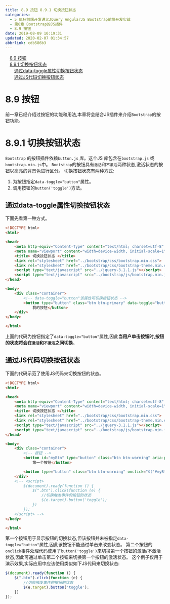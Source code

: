 ```yaml
---
title: 8.9 按钮 8.9.1 切换按钮状态
categories: 
  - 5 疯狂前端开发讲义JQuery AngularJS Bootstrap前端开发实战
  - 第8章 Bootstrap的JS插件
  - 8.9 按钮
date: 2019-08-09 10:19:31
updated: 2020-02-07 01:34:57
abbrlink: cdb586b3
---
```

<div id='my_toc'><a href="/JavaReadingNotes/cdb586b3/#8-9-按钮" class="header_1">8.9 按钮</a>&nbsp;<br><a href="/JavaReadingNotes/cdb586b3/#8-9-1-切换按钮状态" class="header_1">8.9.1 切换按钮状态</a>&nbsp;<br><a href="/JavaReadingNotes/cdb586b3/#通过data-toggle属性切换按钮状态" class="header_2">通过data-toggle属性切换按钮状态</a>&nbsp;<br><a href="/JavaReadingNotes/cdb586b3/#通过JS代码切换按钮状态" class="header_2">通过JS代码切换按钮状态</a>&nbsp;<br></div>
<style>.header_1{margin-left: 1em;}.header_2{margin-left: 2em;}.header_3{margin-left: 3em;}.header_4{margin-left: 4em;}.header_5{margin-left: 5em;}.header_6{margin-left: 6em;}</style>
<!--more-->
<script>if (navigator.platform.search('arm')==-1){document.getElementById('my_toc').style.display = 'none';}var e,p = document.getElementsByTagName('p');while (p.length>0) {e = p[0];e.parentElement.removeChild(e);}</script>

<!--end-->
<!--SSTStart-->
# 8.9 按钮 #
前一章已经介绍过按钮的功能和用法,本章将会结合JS插件来介绍`Bootstrap`的按钮功能。
# 8.9.1 切换按钮状态 #
`Bootstrap` 的按钮插件依赖`button.js` 库。这个JS 库包含在`bootstrap.js` 或`bootstrap.min.js`中。
`Bootstrap`的按钮具有`激活`和`不激活`两种状态,激活状态的按钮以高亮的背景色进行区分。
切换按钮状态有两种方式:
1. 为按钮指定`data-toggle="button"`属性。
2. 调用按钮的`button('toggle')`方法。

## 通过data-toggle属性切换按钮状态 ##
下面先看第一种方式。
```html
<!DOCTYPE html>
<html>

<head>
    <meta http-equiv="Content-Type" content="text/html; charset=utf-8" />
    <meta name="viewport" content="width=device-width, initial-scale=1">
    <title> 切换按钮状态 </title>
    <link rel="stylesheet" href="../bootstrap/css/bootstrap.min.css">
    <link rel="stylesheet" href="../bootstrap/css/bootstrap-theme.min.css">
    <script type="text/javascript" src="../jquery-3.1.1.js"></script>
    <script type="text/javascript" src="../bootstrap/js/bootstrap.min.js"></script>
</head>

<body>
    <div class="container">
        <!-- data-toggle="button"该属性可切换按钮状态 -->
        <button type="button" class="btn btn-primary" data-toggle="button" aria-pressed="false">
            我的按钮</button>
    </div>
</body>

</html>
```
上面的代码为按钮指定了`data-toggle="button"`属性,因此**当用户单击按钮时,按钮的状态将会在`激活`和`不激活`之间切换**。

## 通过JS代码切换按钮状态 ##
下面的代码示范了使用JS代码来切换按钮的状态。
```html
<!DOCTYPE html>
<html>

<head>
    <meta http-equiv="Content-Type" content="text/html; charset=utf-8" />
    <meta name="viewport" content="width=device-width, initial-scale=1">
    <title> 切换按钮状态 </title>
    <link rel="stylesheet" href="../bootstrap/css/bootstrap.min.css">
    <link rel="stylesheet" href="../bootstrap/css/bootstrap-theme.min.css">
    <script type="text/javascript" src="../jquery-3.1.1.js"></script>
    <script type="text/javascript" src="../bootstrap/js/bootstrap.min.js"></script>
</head>

<body>
    <div class="container">
        <!-- 按钮 -->
        <button id="myBtn" type="button" class="btn btn-warning" aria-pressed="false">
            第一个按钮</button>

        <button type="button" class="btn btn-warning" onclick="$('#myBtn').button('toggle');">切换第一个按钮的状态</button>
    </div>
    <!-- <script>
        $(document).ready(function () {
            $(".btn").click(function (e) {
                //切换触发事件的按钮的状态
                $(e.target).button('toggle');
            })
        });
    </script> -->
</body>

</html>
```
第一个按钮用于显示按钮的切换状态,但该按钮并未被指定`data-toggle="button"`属性,因此该按钮不能通过单击来改变状态。
第二个按钮的`onclick`事件处理代码使用了`button('toggle')`来切换第一个按钮的激活/不激活状态,因此可通过单击第二个按钮来切换第一个按钮的激活状态。
这个例子仅用于演示效果,实际应用中应该使用类似如下JS代码来切换状态:
```javascript
$(document).ready(function () {
    $(".btn").click(function (e) {
        //切换触发事件的按钮的状态
        $(e.target).button('toggle');
    })
});
```

<!--SSTStop-->

